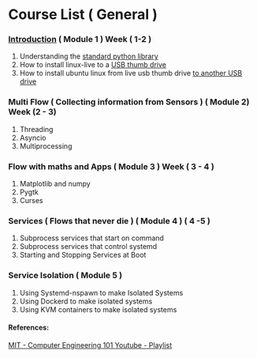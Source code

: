 # Course List ( General )

### [Introduction](https://youtu.be/5F0ppPCUX60) ( Module 1 ) Week ( 1-2 )
  1. Understanding the [standard python library](https://docs.python.org/3/library/)
  2. How to install linux-live to a [USB thumb drive](https://itsfoss.com/create-live-usb-of-ubuntu-in-windows/)
  3. How to install ubuntu linux from live usb thumb drive [to another USB drive](https://www.tecmint.com/install-linux-os-on-usb-drive/)


### Multi Flow ( Collecting information from Sensors ) ( Module 2) Week (2 - 3)
  1. Threading
  2. Asyncio
  3. Multiprocessing

### Flow with maths and Apps ( Module 3 ) Week ( 3 - 4 )
  1. Matplotlib and numpy 
  2. Pygtk
  3. Curses


### Services ( Flows that never die ) ( Module 4 ) ( 4 -5 )
  1. Subprocess services that start on command
  2. Subprocess services that control systemd
  3. Starting and Stopping Services at Boot


### Service Isolation ( Module 5 )
  1. Using Systemd-nspawn to make Isolated Systems
  2. Using Dockerd to make isolated systems
  3. Using KVM containers to make isolated systems


#### References:
[MIT - Computer Engineering 101 ](https://www.youtube.com/redirect?redir_token=QUFFLUhqbS1CSjQzai1Hb21TZTk2cy1aazcxMkF5N19td3xBQ3Jtc0ttUjQ2Nnc0d0JFWU5tTDhDVUpaYWtnbUZFVHNuel9xNGNCckVtYjUtcHJ0bEVMVEl6c0stc0ZpMDREMkpoamgtbDBGaV9kM1JfVW5VdHFKSHBDYVFvMXN2ZjN4eVI2NzJXSGtqTDhKOUxnVWVtQ2x1VQ%3D%3D&q=http%3A%2F%2Focw.mit.edu%2F6-01SCS11&event=playlist_description "MIT PAGE")[Youtube - Playlist](https://www.youtube.com/playlist?list=PL9B24A6A9D5754E70 "The Mit Youtube Playlist")

